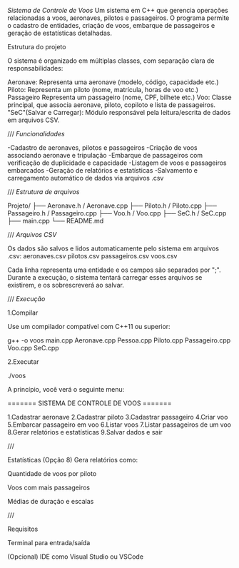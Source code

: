 
*Sistema de Controle de Voos*
Um sistema em C++ que gerencia operações relacionadas a voos, aeronaves, pilotos e passageiros. O programa permite o cadastro de entidades, criação de voos, embarque de passageiros e geração de estatísticas detalhadas.

Estrutura do projeto

O sistema é organizado em múltiplas classes, com separação clara de responsabilidades:

Aeronave: Representa uma aeronave (modelo, código, capacidade etc.)
Piloto: Representa um piloto (nome, matrícula, horas de voo etc.)
Passageiro Representa um passageiro (nome, CPF, bilhete etc.)
Voo: Classe principal, que associa aeronave, piloto, copiloto e lista de passageiros.
"SeC"(Salvar e Carregar): Módulo responsável pela leitura/escrita de dados em arquivos CSV.

///
*Funcionalidades*

-Cadastro de aeronaves, pilotos e passageiros
-Criação de voos associando aeronave e tripulação
-Embarque de passageiros com verificação de duplicidade e capacidade
-Listagem de voos e passageiros embarcados
-Geração de relatórios e estatísticas
-Salvamento e carregamento automático de dados via arquivos .csv

///
*Estrutura de arquivos*

Projeto/
├── Aeronave.h / Aeronave.cpp
├── Piloto.h / Piloto.cpp
├── Passageiro.h / Passageiro.cpp
├── Voo.h / Voo.cpp
├── SeC.h / SeC.cpp
├── main.cpp
└── README.md

///
*Arquivos CSV*

Os dados são salvos e lidos automaticamente pelo sistema em arquivos .csv:
aeronaves.csv
pilotos.csv
passageiros.csv
voos.csv

Cada linha representa uma entidade e os campos são separados por ";". Durante a execução, o sistema tentará carregar esses arquivos se existirem, e os sobrescreverá ao salvar.

///
*Execução*

1.Compilar

Use um compilador compatível com C++11 ou superior:

g++ -o voos main.cpp Aeronave.cpp Pessoa.cpp Piloto.cpp Passageiro.cpp Voo.cpp SeC.cpp


2.Executar

./voos

A princípio, você verá o seguinte menu:

======= SISTEMA DE CONTROLE DE VOOS =======

1.Cadastrar aeronave
2.Cadastrar piloto
3.Cadastrar passageiro
4.Criar voo
5.Embarcar passageiro em voo
6.Listar voos
7.Listar passageiros de um voo
8.Gerar relatórios e estatísticas
9.Salvar dados e sair

///

Estatísticas (Opção 8)
Gera relatórios como:

Quantidade de voos por piloto

Voos com mais passageiros

Médias de duração e escalas

///

Requisitos

Terminal para entrada/saída

(Opcional) IDE como Visual Studio ou VSCode


